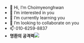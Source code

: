 - 👋 Hi, I’m Choimyeonghwan
- 👀 I’m interested in you
- 🌱 I’m currently learning you
- 💞️ I’m looking to collaborate on you
- 📫 010-6259-8837
- <strong>명환의 공격력</strong><img src="https://img.shields.io/badge/Python-2E64FE?style=flat-square&logo=firebase&logoColor=white"/>
<!---
CMH5701/CMH5701 is a ✨ special ✨ repository because its `README.md` (this file) appears on your GitHub profile.
You can click the Preview link to take a look at your changes.
--->
